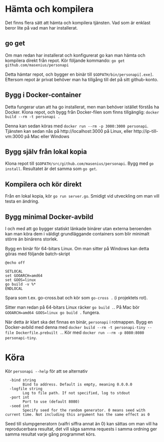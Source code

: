 # Hämta och kompilera

Det finns flera sätt att hämta och kompilera tjänsten.
Vad som är enklast beror lite på vad man har installerat.

## go get

Om man redan har installerat och konfigurerat go kan man hämta och
kompilera direkt från repot. Kör följande kommando: `go get github.com/masenius/personapi`

Detta hämtar repot, och bygger en binär till `$GOPATH/bin/personapi[.exe]`.
Eftersom repot är privat behöver man ha tillgång till det på sitt github-konto.

## Bygg i Docker-container

Detta fungerar utan att ha go installerat, men man behöver istället förstås ha Docker.
Klona repot, och bygg från Docker-filen som finns tillgänglig: `docker build --rm -t personapi .`

Denna kan sedan köras med `docker run --rm -p 3000:3000 personapi`. Tjänsten kan sedan nås på
http://localhost:3000 på Linux, eller http://ip-till-vm:3000 på Mac eller Windows

## Bygg själv från lokal kopia
Klona repot till `$GOPATH/src/github.com/masenius/personapi`. Bygg med `go install`. Resultatet är det samma som `go get`.

## Kompilera och kör direkt
Från en lokal kopia, kör `go run server.go`. Smidigt vid utveckling om man vill testa en ändring.

## Bygg minimal Docker-avbild
I och med att go bygger statiskt länkade binärer utan externa beroenden kan man köra dem i väldigt grundläggande containers
som blir minimalt större än binärens storlek.

Bygg en binär för 64-bitars Linux. Om man sitter på Windows kan detta göras med följande batch-skript

``` batchfile
@echo off

SETLOCAL
set GOOARCH=amd64
set GOOS=linux
go build -v %*
ENDLOCAL
```

Spara som t.ex. go-cross.bat och kör som `go-cross .` (i projektets rot).

Sitter man redan på 64-bitars Linux räcker `go build .`. På Mac bör `GOOARCH=amd64 GOOS=linux go build .` fungera.

När detta är klart ska det finnas en binär, `personapi` i rotmappen. Bygg en Docker-avbild med denna med `docker build --rm -t personapi-tiny --file Dockerfile.prebuilt .`. Kör med `docker run --rm -p 8080:8080 personapi-tiny`.

# Köra
Kör `personapi --help` för att se alternativ

```
  -bind string
    	Bind to address. Default is empty, meaning 0.0.0.0
  -logfile string
    	Log to file path. If not specified, log to stdout
  -port int
    	Port to use (default 8080)
  -seed int
    	Specify seed for the random generator. 0 means seed with current time. Not including this argument has the same effect as 0
```

Seed till slumpgeneratorn (valfri siffra annat än 0) kan sättas om man vill ha reproducerbara resultat, det vill säga samma requests i samma ordning ger samma resultat varje gång programmet körs.
